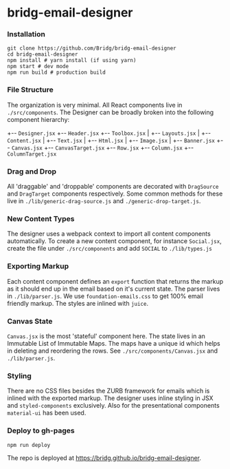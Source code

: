 # bridg-email-designer

### Installation

```
git clone https://github.com/Bridg/bridg-email-designer
cd bridg-email-designer
npm install # yarn install (if using yarn)
npm start # dev mode
npm run build # production build
```

### File Structure
The organization is very minimal. All React components live in `./src/components`. The Designer can be broadly broken into the following component hierarchy:

+-- `Designer.jsx`
    +-- `Header.jsx`
    +-- `Toolbox.jsx`
    |   +-- `Layouts.jsx`
    |   +-- `Content.jsx`
    |       +-- `Text.jsx`
    |       +-- `Html.jsx`
    |       +-- `Image.jsx`
    |       +-- `Banner.jsx`
    +-- `Canvas.jsx`
        +-- `CanvasTarget.jsx`
            +-- `Row.jsx`
                +-- `Column.jsx`
                    +-- `ColumnTarget.jsx`

### Drag and Drop
All 'draggable' and 'droppable' components are decorated with `DragSource` and `DragTarget` components respectively. Some common methods for these live in `./lib/generic-drag-source.js` and `./generic-drop-target.js`.

### New Content Types
The designer uses a webpack context to import all content components automatically. To create a new content component, for instance `Social.jsx`, create the file under `./src/components` and add `SOCIAL` to `./lib/types.js`

### Exporting Markup
Each content component defines an `export` function that returns the markup as it should end up in the email based on it's current state. The parser lives in `./lib/parser.js`. We use `foundation-emails.css` to get 100% email friendly markup. The styles are inlined with `juice`.

### Canvas State
`Canvas.jsx` is the most 'stateful' component here. The state lives in an Immutable List of Immutable Maps. The maps have a unique id which helps in deleting and reordering the rows. See `./src/components/Canvas.jsx` and `./lib/parser.js`.

### Styling
There are no CSS files besides the ZURB framework for emails which is inlined with the exported markup. The designer uses inline styling in JSX and `styled-components` exclusively. Also for the presentational components `material-ui` has been used.

### Deploy to gh-pages
```
npm run deploy
```
The repo is deployed at https://bridg.github.io/bridg-email-designer.
